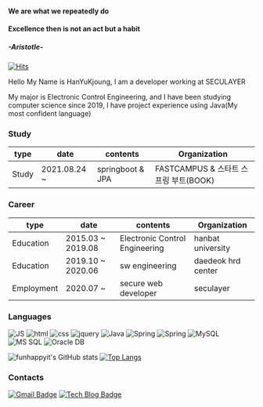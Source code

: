 #### We are what we repeatedly do 
#### Excellence then is not an act but a habit
##### -Aristotle-

[![Hits](https://hits.seeyoufarm.com/api/count/incr/badge.svg?url=https%3A%2F%2Fgithub.com%2Ffunhappyit&count_bg=%2379C83D&title_bg=%23555555&icon=&icon_color=%23E7E7E7&title=hits&edge_flat=false)](https://hits.seeyoufarm.com)

Hello My Name is HanYuKjoung, I am a developer working at SECULAYER

My major is Electronic Control Engineering, and I have been studying computer science since 2019, I have project experience using Java(My most confident language)

### Study
| type       | date              | contents                       | Organization                        |
|------------|-------------------|--------------------------------|-------------------------------------|
| Study      | 2021.08.24 ~         | springboot & JPA               | FASTCAMPUS & 스타트 스프링 부트(BOOK) |




### Career
| type       | date              | contents                       | Organization       |
|------------|-------------------|--------------------------------|--------------------|
| Education  | 2015.03 ~ 2019.08 | Electronic Control Engineering | hanbat university  |
| Education  | 2019.10 ~ 2020.06 | sw engineering                 | daedeok hrd center |
| Employment | 2020.07 ~         | secure web developer           | seculayer          |

###  Languages
![JS](https://img.shields.io/badge/JavaScript-F7DF1E?style=flat-square&logo=JavaScript&logoColor=black) ![html](https://img.shields.io/badge/Html-E34F26?style=flat-square&logo=Html5&logoColor=white) ![css](https://img.shields.io/badge/CSS-1572B6?style=flat-square&logo=CSS3&logoColor=white) ![jquery](https://img.shields.io/badge/Jquery-FF3E00?style=flat-square&logo=Jquery&logoColor=white) ![Java](https://img.shields.io/badge/Java-007396?style=flat-square&logo=Java&logoColor=white) ![Spring](https://img.shields.io/badge/Spring-6DB33F?style=flat-square&logo=Spring&logoColor=white) ![Spring](https://img.shields.io/badge/SpringBoot-6DB33F?style=flat-square&logo=Spring&logoColor=white) ![MySQL](https://img.shields.io/badge/MySQL-4479A1?style=flat-square&logo=MySQL&logoColor=white) ![MS SQL](https://img.shields.io/badge/MSSQL-CC2927?style=flat-square&logo=mssql&logoColor=white) ![Oracle DB](https://img.shields.io/badge/Oracle-F80000?style=flat-square&logo=oracle&logoColor=white)


![funhappyit's GitHub stats](https://github-readme-stats.vercel.app/api?username=funhappyit&show_icons=true&theme=radical) [![Top Langs](https://github-readme-stats.vercel.app/api/top-langs/?username=funhappyit&layout=compact&show_icons=true&theme=radical)](https://github.com/funhappyit)


### Contacts
[![Gmail Badge](https://img.shields.io/badge/Gmail-d14836?style=flat-square&logo=Gmail&logoColor=white&link=mailto:funhappyit@gmail.com)](mailto:funhappyit@gmail.com) 
[![Tech Blog Badge](http://img.shields.io/badge/-Tech%20blog-black?style=flat-square&logo=github&link=https://blog.naver.com/winterkjoung/)](https://blog.naver.com/winterkjoung/)

